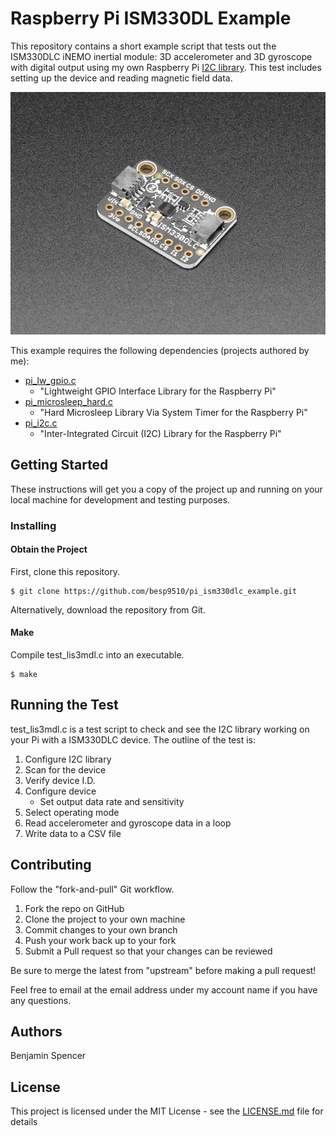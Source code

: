 # Raspberry Pi ISM330DL Example

This repository contains a short example script that tests out the ISM330DLC iNEMO inertial module: 3D accelerometer and 3D gyroscope with digital output using my own Raspberry Pi [I2C library](https://github.com/besp9510/pi_i2c). This test includes setting up the device and reading magnetic field data.

![gpio](images/ism330dlc.jpg)

This example requires the following dependencies (projects authored by me):
* [pi_lw_gpio.c](https://github.com/besp9510/pi_lw_gpio)
    * "Lightweight GPIO Interface Library for the Raspberry Pi"
* [pi_microsleep_hard.c](https://github.com/besp9510/pi_microsleep_hard)
    * "Hard Microsleep Library Via System Timer for the Raspberry Pi"
* [pi_i2c.c](https://github.com/besp9510/pi_i2c)
    * "Inter-Integrated Circuit (I2C) Library for the Raspberry Pi"

## Getting Started

These instructions will get you a copy of the project up and running on your local machine for development and testing purposes.

### Installing

#### Obtain the Project

First, clone this repository.

```
$ git clone https://github.com/besp9510/pi_ism330dlc_example.git
```

Alternatively, download the repository from Git.

#### Make

Compile test_lis3mdl.c into an executable.

```
$ make
```

## Running the Test

test_lis3mdl.c is a test script to check and see the I2C library working on your Pi with a ISM330DLC device. The outline of the test is:
1. Configure I2C library
2. Scan for the device
3. Verify device I.D.
4. Configure device
    * Set output data rate and sensitivity
5. Select operating mode
6. Read accelerometer and gyroscope data in a loop
7. Write data to a CSV file

## Contributing
Follow the "fork-and-pull" Git workflow.
1. Fork the repo on GitHub
2. Clone the project to your own machine
3. Commit changes to your own branch
4. Push your work back up to your fork
5. Submit a Pull request so that your changes can be reviewed

Be sure to merge the latest from "upstream" before making a pull request!

Feel free to email at the email address under my account name if you have any questions.
## Authors

Benjamin Spencer

## License

This project is licensed under the MIT License - see the [LICENSE.md](LICENSE.md) file for details